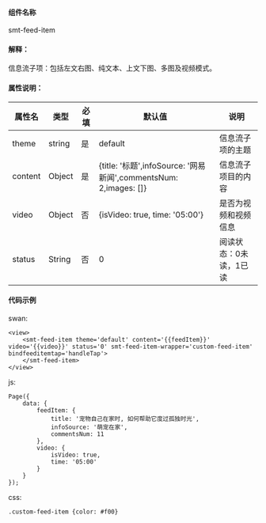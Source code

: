 #### 组件名称
smt-feed-item

#### 解释：
信息流子项：包括左文右图、纯文本、上文下图、多图及视频模式。

#### 属性说明：
|属性名 | 类型 | 必填 | 默认值 |说明 |
|---|---|---|---|---|
|theme |string |是|default|信息流子项的主题|
|content |Object |是|{title: &#39;标题&#39;,infoSource: &#39;网易新闻&#39;,commentsNum: 2,images: []}|信息流子项目的内容|
|video |Object |否|{isVideo: true, time: &#39;05:00&#39;}|是否为视频和视频信息|
|status |String |否|0|阅读状态：0未读，1已读|

#### 代码示例
swan:
```
<view>
	<smt-feed-item theme='default' content='{{feedItem}}' video='{{video}}' status='0' smt-feed-item-wrapper='custom-feed-item' bindfeeditemtap='handleTap'>
	</smt-feed-item>
</view>
```
js:
```
Page({
	data: {
		feedItem: {
			title: '宠物自己在家时, 如何帮助它度过孤独时光',
			infoSource: '萌宠在家',
			commentsNum: 11
		},
		video: {
			isVideo: true,
			time: '05:00'
		}
	}
});
```
css:
```
.custom-feed-item {color: #f00}
```